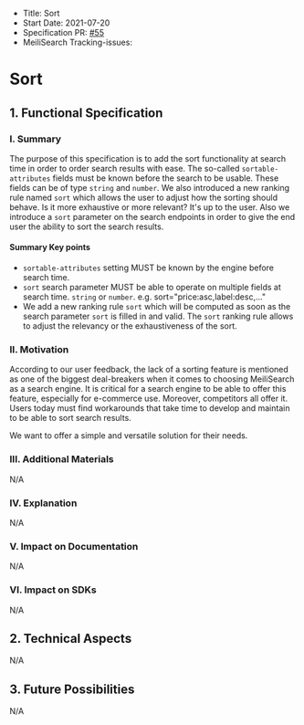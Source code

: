 - Title: Sort
- Start Date: 2021-07-20
- Specification PR: [#55](https://github.com/meilisearch/specifications/pull/55)
- MeiliSearch Tracking-issues:

# Sort

## 1. Functional Specification

### I. Summary

The purpose of this specification is to add the sort functionality at search time in order to order search results with ease. The so-called `sortable-attributes` fields must be known before the search to be usable. These fields can be of type `string` and `number`. We also introduced a new ranking rule named `sort` which allows the user to adjust how the sorting should behave. Is it more exhaustive or more relevant? It's up to the user. Also we introduce a `sort` parameter on the search endpoints in order to give the end user the ability to sort the search results.

#### Summary Key points

- `sortable-attributes` setting MUST be known by the engine before search time.
- `sort` search parameter MUST be able to operate on multiple fields at search time. `string` or `number`. e.g. sort="price:asc,label:desc,..."
- We add a new ranking rule `sort` which will be computed as soon as the search parameter `sort` is filled in and valid. The `sort` ranking rule allows to adjust the relevancy or the exhaustiveness of the sort.

### II. Motivation

According to our user feedback, the lack of a sorting feature is mentioned as one of the biggest deal-breakers when it comes to choosing MeiliSearch as a search engine. It is critical for a search engine to be able to offer this feature, especially for e-commerce use. Moreover, competitors all offer it. Users today must find workarounds that take time to develop and maintain to be able to sort search results.

We want to offer a simple and versatile solution for their needs.

### III. Additional Materials
N/A

### IV. Explanation
N/A

### V. Impact on Documentation
N/A

### VI. Impact on SDKs
N/A

## 2. Technical Aspects
N/A

## 3. Future Possibilities
N/A
